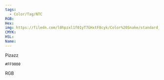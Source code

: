 ```yaml
---
tags:
  - Color/Tag/NTC
RGB:
Hex:
img: https://filedn.com/l0hpzxl1f01yT7GHxtF8cyk/Color%20Snake/standard_csv_to_svg//FF9000.svg
CMYK:
HSL:
Name:
---
```

Pizazz
```palette
#FF9000
```
RGB
